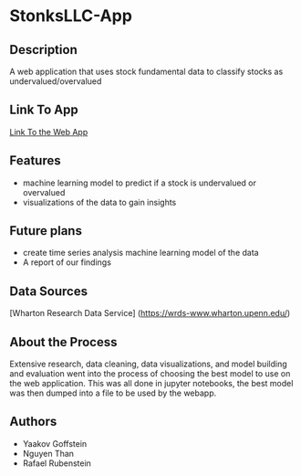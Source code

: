 # StonksLLC-App

## Description
A web application that uses stock fundamental data to classify stocks as undervalued/overvalued

## Link To App
[Link To the Web App](https://stonksllc.streamlit.app/) 


## Features
- machine learning model to predict if a stock is undervalued or overvalued
- visualizations of the data to gain insights 


## Future plans 
- create time series analysis machine learning model of the data 
- A report of our findings 

## Data Sources
[Wharton Research Data Service] (https://wrds-www.wharton.upenn.edu/)

## About the Process

Extensive research, data cleaning, data visualizations, and model building and evaluation went into the process of choosing the best model to use on the web application. This was all done in jupyter notebooks, the best model was then dumped into a file to be used by the webapp. 

## Authors 
- Yaakov Goffstein 
- Nguyen Than
- Rafael Rubenstein
